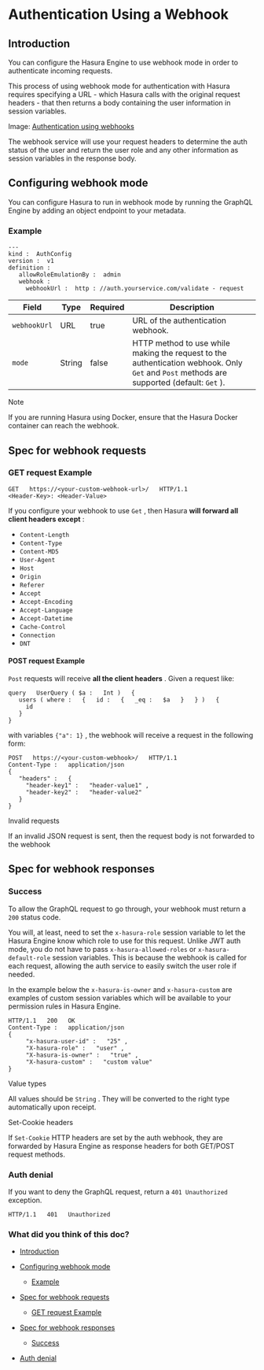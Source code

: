 # Authentication Using a Webhook

## Introduction​

You can configure the Hasura Engine to use webhook mode in order to authenticate incoming requests.

This process of using webhook mode for authentication with Hasura requires specifying a URL - which Hasura calls with
the original request headers - that then returns a body containing the user information in session variables.

Image: [ Authentication using webhooks ](https://hasura.io/docs/3.0/assets/images/auth-webhook-overview-diagram-2cb0cf5d72dc6ecebd9dc4610a15e99c.png)

The webhook service will use your request headers to determine the auth status of the user and return the user role and
any other information as session variables in the response body.

## Configuring webhook mode​

You can configure Hasura to run in webhook mode by running the GraphQL Engine by adding an object endpoint to your
metadata.

### Example​

```
---
kind :  AuthConfig
version :  v1
definition :
   allowRoleEmulationBy :  admin
   webhook :
     webhookUrl :  http : //auth.yourservice.com/validate - request
```

| Field | Type | Required | Description |
|---|---|---|---|
|  `webhookUrl`  | URL | true | URL of the authentication webhook. |
|  `mode`  | String | false | HTTP method to use while making the request to the authentication webhook. Only `Get` and `Post` methods are supported (default: `Get` ). |


Note

If you are running Hasura using Docker, ensure that the Hasura Docker container can reach the webhook.

## Spec for webhook requests​

### GET request Example​

```
GET   https://<your-custom-webhook-url>/   HTTP/1.1
<Header-Key>: <Header-Value>
```

If you configure your webhook to use `Get` , then Hasura **will forward all client headers except** :

- `Content-Length`
- `Content-Type`
- `Content-MD5`
- `User-Agent`
- `Host`
- `Origin`
- `Referer`
- `Accept`
- `Accept-Encoding`
- `Accept-Language`
- `Accept-Datetime`
- `Cache-Control`
- `Connection`
- `DNT`


#### POST request Example​

 `Post` requests will receive **all the client headers** . Given a request like:

```
query   UserQuery ( $a :   Int )   {
   users ( where :   {   id :   {   _eq :   $a   }   } )   {
     id
   }
}
```

with variables `{"a": 1}` , the webhook will receive a request in the following form:

```
POST   https://<your-custom-webhook>/   HTTP/1.1
Content-Type :   application/json
{
   "headers" :   {
     "header-key1" :   "header-value1" ,
     "header-key2" :   "header-value2"
   }
}
```

Invalid requests

If an invalid JSON request is sent, then the request body is not forwarded to the webhook

## Spec for webhook responses​

### Success​

To allow the GraphQL request to go through, your webhook must return a `200` status code.

You will, at least, need to set the `x-hasura-role` session variable to let the Hasura Engine know which role to use for
this request. Unlike JWT auth mode, you do not have to pass `x-hasura-allowed-roles` or `x-hasura-default-role` session
variables. This is because the webhook is called for each request, allowing the auth service to easily switch the user
role if needed.

In the example below the `x-hasura-is-owner` and `x-hasura-custom` are examples of custom session variables which
will be available to your permission rules in Hasura Engine.

```
HTTP/1.1   200   OK
Content-Type :   application/json
{
     "x-hasura-user-id" :   "25" ,
     "X-hasura-role" :   "user" ,
     "X-hasura-is-owner" :   "true" ,
     "X-hasura-custom" :   "custom value"
}
```

Value types

All values should be `String` . They will be converted to the right type automatically upon receipt.

Set-Cookie headers

If `Set-Cookie` HTTP headers are set by the auth webhook, they are forwarded by Hasura Engine as response headers for
both GET/POST request methods.

### Auth denial​

If you want to deny the GraphQL request, return a `401 Unauthorized` exception.

`HTTP/1.1   401   Unauthorized`

### What did you think of this doc?

- [ Introduction ](https://hasura.io/docs/3.0/auth/authentication/webhook/#introduction)
- [ Configuring webhook mode ](https://hasura.io/docs/3.0/auth/authentication/webhook/#configuring-webhook-mode)
    - [ Example ](https://hasura.io/docs/3.0/auth/authentication/webhook/#example)
- [ Spec for webhook requests ](https://hasura.io/docs/3.0/auth/authentication/webhook/#webhook-request)
    - [ GET request Example ](https://hasura.io/docs/3.0/auth/authentication/webhook/#get-request-example)
- [ Spec for webhook responses ](https://hasura.io/docs/3.0/auth/authentication/webhook/#webhook-response)
    - [ Success ](https://hasura.io/docs/3.0/auth/authentication/webhook/#success)

- [ Auth denial ](https://hasura.io/docs/3.0/auth/authentication/webhook/#auth-denial)
